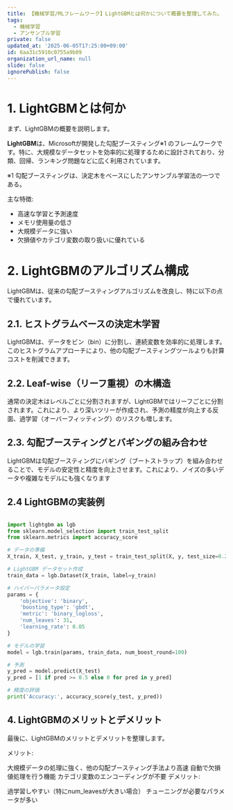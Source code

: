 ```yaml
---
title: 【機械学習/MLフレームワーク】LightGBMとは何かについて概要を整理してみた。
tags:
  - 機械学習
  - アンサンブル学習
private: false
updated_at: '2025-06-05T17:25:00+09:00'
id: 6aa31c5910c0755a9b09
organization_url_name: null
slide: false
ignorePublish: false
---
```

# 1. LightGBMとは何か
まず、LightGBMの概要を説明します。

**LightGBM**は、Microsoftが開発した勾配ブースティング※1 のフレームワークです。特に、大規模なデータセットを効率的に処理するために設計されており、分類、回帰、ランキング問題などに広く利用されています。

※1 勾配ブースティングは、決定木をベースにしたアンサンブル学習法の一つである。

 主な特徴:
- 高速な学習と予測速度
- メモリ使用量の低さ
- 大規模データに強い
- 欠損値やカテゴリ変数の取り扱いに優れている​

# 2. LightGBMのアルゴリズム構成
LightGBMは、従来の勾配ブースティングアルゴリズムを改良し、特に以下の点で優れています。

## 2.1. ヒストグラムベースの決定木学習
LightGBMは、データをビン（bin）に分割し、連続変数を効率的に処理します。このヒストグラムアプローチにより、他の勾配ブースティングツールよりも計算コストを削減できます。

## 2.2. Leaf-wise（リーフ重視）の木構造
通常の決定木はレベルごとに分割されますが、LightGBMではリーフごとに分割されます。これにより、より深いツリーが作成され、予測の精度が向上する反面、過学習（オーバーフィッティング）のリスクも増します。

## 2.3. 勾配ブースティングとバギングの組み合わせ
LightGBMは勾配ブースティングにバギング（ブートストラップ）を組み合わせることで、モデルの安定性と精度を向上させます。これにより、ノイズの多いデータや複雑なモデルにも強くなります​

## 2.4  LightGBMの実装例

``` python:python.py

import lightgbm as lgb
from sklearn.model_selection import train_test_split
from sklearn.metrics import accuracy_score

# データの準備
X_train, X_test, y_train, y_test = train_test_split(X, y, test_size=0.2, random_state=42)

# LightGBM データセット作成
train_data = lgb.Dataset(X_train, label=y_train)

# ハイパーパラメータ設定
params = {
    'objective': 'binary',
    'boosting_type': 'gbdt',
    'metric': 'binary_logloss',
    'num_leaves': 31,
    'learning_rate': 0.05
}

# モデルの学習
model = lgb.train(params, train_data, num_boost_round=100)

# 予測
y_pred = model.predict(X_test)
y_pred = [1 if pred >= 0.5 else 0 for pred in y_pred]

# 精度の評価
print('Accuracy:', accuracy_score(y_test, y_pred))
```

## 4. LightGBMのメリットとデメリット
最後に、LightGBMのメリットとデメリットを整理します。

メリット:

大規模データの処理に強く、他の勾配ブースティング手法より高速
自動で欠損値処理を行う機能
カテゴリ変数のエンコーディングが不要
デメリット:

過学習しやすい（特にnum_leavesが大きい場合）
チューニングが必要なパラメータが多い
